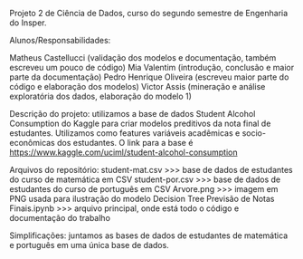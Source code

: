 Projeto 2 de Ciência de Dados, curso do segundo semestre de Engenharia do Insper.

Alunos/Responsabilidades:

Matheus Castellucci (validação dos modelos e documentação, também escreveu um pouco de código)
Mia Valentim (introdução, conclusão e maior parte da documentação)
Pedro Henrique Oliveira (escreveu maior parte do código e elaboração dos modelos)
Victor Assis (mineração e análise exploratória dos dados, elaboração do modelo 1)

Descrição do projeto: utilizamos a base de dados Student Alcohol Consumption do Kaggle para criar modelos preditivos da nota final de estudantes. Utilizamos como features variáveis acadêmicas e socio-econômicas dos estudantes. O link para a base é https://www.kaggle.com/uciml/student-alcohol-consumption

Arquivos do repositório:
student-mat.csv >>> base de dados de estudantes do curso de matemática em CSV
student-por.csv >>> base de dados de estudantes do curso de português em CSV
Arvore.png >>> imagem em PNG usada para ilustração do modelo Decision Tree
Previsão de Notas Finais.ipynb >>> arquivo principal, onde está todo o código e documentação do trabalho

Simplificações: juntamos as bases de dados de estudantes de matemática e português em uma única base de dados.
